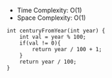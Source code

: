 * Time Complexity: O(1)
* Space Complexity: O(1)
```
int centuryFromYear(int year) {
    int val = year % 100;
    if(val != 0){
        return year / 100 + 1;
    }
    return year / 100;
}
```